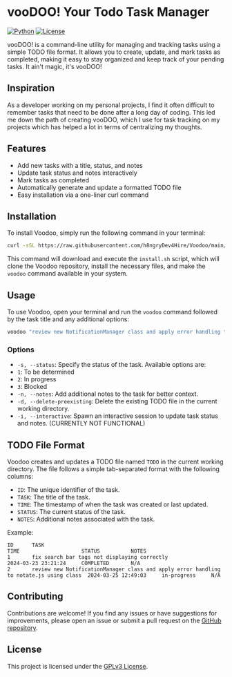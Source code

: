# vooDOO! Your Todo Task Manager

[![Python](https://img.shields.io/badge/python-3.6+-blue.svg)](https://www.python.org/downloads/)
[![License](https://img.shields.io/badge/license-GPLv3-blue)](https://opensource.org/license/gpl-3-0)

vooDOO! is a command-line utility for managing and tracking tasks using a simple TODO file format. It allows you to create, update, and mark tasks as completed, making it easy to stay organized and keep track of your pending tasks. It ain't magic, it's vooDOO!

## Inspiration

As a developer working on my personal projects, I find it often difficult to remember tasks that need to be done after a long day of coding. This led me down the path of creating vooDOO, which I use for task tracking on my projects which has helped a lot in terms of centralizing my thoughts.


## Features

- Add new tasks with a title, status, and notes
- Update task status and notes interactively
- Mark tasks as completed
- Automatically generate and update a formatted TODO file
- Easy installation via a one-liner curl command

## Installation

To install Voodoo, simply run the following command in your terminal:

```bash
curl -sSL https://raw.githubusercontent.com/h8ngryDev4Hire/Voodoo/main/install.sh | bash
```

This command will download and execute the `install.sh` script, which will clone the Voodoo repository, install the necessary files, and make the `voodoo` command available in your system.

## Usage

To use Voodoo, open your terminal and run the `voodoo` command followed by the task title and any additional options:

```bash
voodoo "review new NotificationManager class and apply error handling to notate.js using said class" -s 2 
```

### Options

- `-s, --status`: Specify the status of the task. Available options are:
 - `1`: To be determined
 - `2`: In progress
 - `3`: Blocked
- `-n, --notes`: Add additional notes to the task for better context.
- `-d, --delete-preexisting`: Delete the existing TODO file in the current working directory.
- `-i, --interactive`: Spawn an interactive session to update task status and notes. (CURRENTLY NOT FUNCTIONAL)

## TODO File Format

Voodoo creates and updates a TODO file named `TODO` in the current working directory. The file follows a simple tab-separated format with the following columns:

- `ID`: The unique identifier of the task.
- `TASK`: The title of the task.
- `TIME`: The timestamp of when the task was created or last updated.
- `STATUS`: The current status of the task.
- `NOTES`: Additional notes associated with the task.

Example:

```
ID      TASK                                                                                    TIME                    STATUS          NOTES
1       fix search bar tags not displaying correctly                                            2024-03-23 23:21:24     COMPLETED       N/A
2       review new NotificationManager class and apply error handling to notate.js using class  2024-03-25 12:49:03     in-progress     N/A

```

## Contributing

Contributions are welcome! If you find any issues or have suggestions for improvements, please open an issue or submit a pull request on the [GitHub repository](https://github.com/h8ngryDev4Hire/Voodoo).

## License

This project is licensed under the [GPLv3 License](https://opensource.org/license/gpl-3-0).
